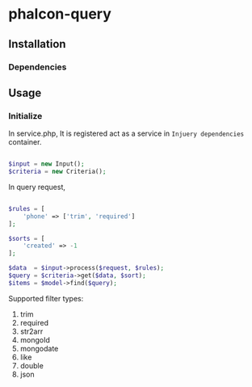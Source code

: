 # phalcon-query

## Installation

### Dependencies

## Usage

### Initialize

In service.php, It is registered act as a service in `Injuery dependencies` container.

```php

$input = new Input();
$criteria = new Criteria();

```

In query request,

```php

$rules = [
    'phone' => ['trim', 'required']
];

$sorts = [
    'created' => -1
];

$data  = $input->process($request, $rules);
$query = $criteria->get($data, $sort);
$items = $model->find($query);

```

Supported filter types:

1. trim
1. required
1. str2arr
1. mongoId
1. mongodate
1. like
1. double
1. json
